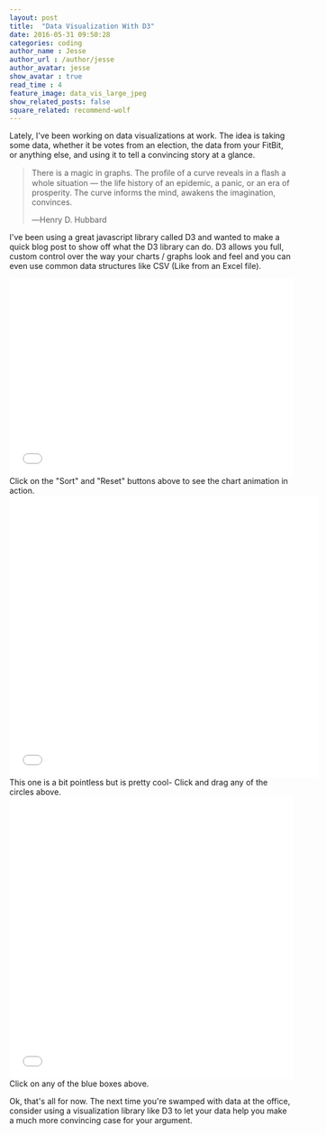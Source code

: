 ```yaml
---
layout: post
title:  "Data Visualization With D3"
date: 2016-05-31 09:50:28
categories: coding
author_name : Jesse
author_url : /author/jesse
author_avatar: jesse
show_avatar : true
read_time : 4
feature_image: data_vis_large_jpeg
show_related_posts: false
square_related: recommend-wolf
---
```


Lately, I've been working on data visualizations at work. The idea is taking some data, whether it be
votes from an election, the data from your FitBit, or anything else, and using it to tell a
convincing story at a glance.

> There is a magic in graphs. The proﬁle of a curve reveals in a ﬂash a whole situation — the life history of an epidemic, a panic, or an era of prosperity. The curve informs the mind, awakens the imagination,
> convinces.
>
> ―Henry D. Hubbard

I've been using a great javascript library called D3 and wanted
to make a quick blog post to show off what the D3 library can do. D3 allows you full, custom control over the way your charts / graphs look and feel and you can even use common data structures like CSV (Like from an Excel file).

<iframe width="100%" height="350" src="//jsfiddle.net/enigmarm/3HL4a/13/embedded/result/" allowfullscreen="allowfullscreen" frameborder="0"></iframe>
Click on the "Sort" and "Reset" buttons above to see the chart animation in action.



<iframe width="550" height="500" src="//jsfiddle.net/JSDavi/qvco2Ljy/embedded/result/" allowfullscreen="allowfullscreen" frameborder="0"></iframe>
This one is a bit pointless but is pretty cool- Click and drag any of the circles above.


<iframe width="100%" height="500" src="//jsfiddle.net/augburto/YMa2y/embedded/result/" allowfullscreen="allowfullscreen" frameborder="0"></iframe>
Click on any of the blue boxes above.

Ok, that's all for now. The next time you're swamped with data at the office, consider using a
visualization library like D3 to let your data help you make a much more convincing case for
your argument.
